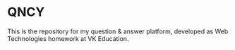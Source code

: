 # QNCY

This is the repository for my question & answer platform, developed as
Web Technologies homework at VK Education.
